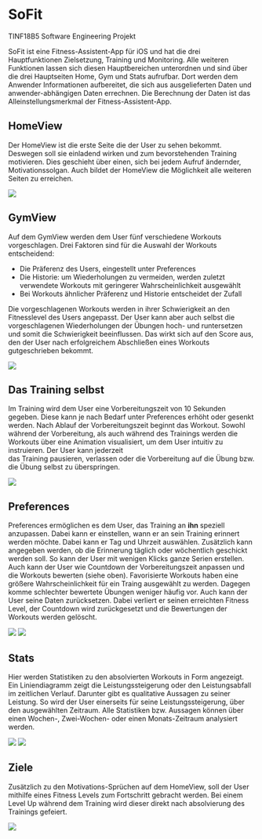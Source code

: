 # SoFit
TINF18B5 Software Engineering Projekt

SoFit ist eine Fitness-Assistent-App für iOS und hat die drei Hauptfunktionen Zielsetzung, Training und Monitoring. 
Alle weiteren Funktionen lassen sich diesen Hauptbereichen unterordnen und sind über die drei Hauptseiten Home, Gym und Stats aufrufbar. 
Dort werden dem Anwender Informationen aufbereitet, die sich aus ausgelieferten Daten und anwender-abhängigen Daten errechnen. 
Die Berechnung der Daten ist das Alleinstellungsmerkmal der Fitness-Assistent-App.

## HomeView

Der HomeView ist die erste Seite die der User zu sehen bekommt. Deswegen soll sie einladend wirken und zum bevorstehenden Training motivieren.
Dies geschieht über einen, sich bei jedem Aufruf ändernder, Motivationssolgan. Auch bildet der HomeView die Möglichkeit alle weiteren Seiten zu erreichen.

![](images/HomeScreen.png)

## GymView

Auf dem GymView werden dem User fünf verschiedene Workouts vorgeschlagen. Drei Faktoren sind für die Auswahl der Workouts entscheidend:
* Die Präferenz des Users, eingestellt unter Preferences
* Die Historie: um Wiederholungen zu vermeiden, werden zuletzt verwendete Workouts mit geringerer Wahrscheinlichkeit ausgewählt
* Bei Workouts ähnlicher Präferenz und Historie entscheidet der Zufall

Die vorgeschlagenen Workouts werden in ihrer Schwierigkeit an den Fitnesslevel des Users angepasst. Der User kann aber auch selbst die vorgeschlagenen 
Wiederholungen der Übungen hoch- und runtersetzen und somit die Schwierigkeit beeinflussen. Das wirkt sich auf den Score aus, den der User nach erfolgreichem Abschließen eines Workouts gutgeschrieben bekommt.

![](images/GymScreen.png)

## Das Training selbst

Im Training wird dem User eine Vorbereitungszeit von 10 Sekunden gegeben. Diese kann je nach Bedarf unter Preferences erhöht oder gesenkt werden. 
Nach Ablauf der Vorbereitungszeit beginnt das Workout. Sowohl während der Vorbereitung, als auch während des Trainings werden die Workouts über eine Animation visualisiert, 
um dem User intuitiv zu instruieren. Der User kann jederzeit  
das Training pausieren, verlassen oder die Vorbereitung auf die Übung bzw. die Übung selbst zu überspringen.

![](images/InTrainingScreen.png)

## Preferences

Preferences ermöglichen es dem User, das Training an **ihn** speziell anzupassen. Dabei kann er einstellen, wann er an sein Training erinnert werden möchte.
Dabei kann er Tag und Uhrzeit auswählen. Zusätzlich kann angegeben werden, ob die Erinnerung täglich oder wöchentlich geschickt werden soll. So kann der User mit wenigen Klicks ganze Serien erstellen. 
Auch kann der User wie Countdown der Vorbereitungszeit anpassen und die Workouts bewerten (siehe oben). Favorisierte Workouts haben eine größere Wahrscheinlichkeit für ein Traing ausgewählt zu werden.
Dagegen komme schlechter bewertete Übungen weniger häufig vor. Auch kann der User seine Daten zurücksetzen. Dabei verliert er seinen erreichten Fitness Level, 
der Countdown wird zurückgesetzt und die Bewertungen der Workouts werden gelöscht.

![](images/PreferencesScreen.png) ![](images/RateWorkouts.png)

## Stats

Hier werden Statistiken zu den absolvierten Workouts in Form angezeigt. Ein Liniendiagramm zeigt die Leistungssteigerung oder den Leistungsabfall im zeitlichen 
Verlauf. 
Darunter gibt es qualitative Aussagen zu seiner Leistung. So wird der User einerseits für seine Leistungssteigerung, über den ausgewählten Zeitraum.
Alle Statistiken bzw. Aussagen können über einen Wochen-, Zwei-Wochen- oder einen Monats-Zeitraum analysiert werden.

![](images/StatsScreen1.png) ![](images/StatsScreen2.png)

## Ziele

Zusätzlich zu den Motivations-Sprüchen auf dem HomeView, soll der User mithilfe eines Fitness Levels zum Fortschritt gebracht werden. 
Bei einem Level Up während dem Training wird dieser direkt nach absolvierung des Trainings gefeiert.

![](images/level_up_v12.gif)











